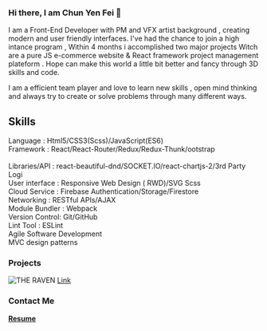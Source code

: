 ### Hi there, I am Chun Yen Fei  👋 

I am a Front-End Developer with PM and VFX artist background , creating modern and user friendly interfaces.
I've had the chance to join a high intance program , Within 4 months i accomplished two major projects 
Witch are a pure JS e-commerce website & React framework project management plateform .
Hope can make this world a little bit better and fancy through 3D skills and code.

I am a efficient team player and love to learn new skills , open mind thinking and always try to create or solve problems 
through many different ways.

## Skills 
Language       : Html5/CSS3(Scss)/JavaScript(ES6)<br>
Framework      : React/React-Router/Redux/Redux-Thunk/ootstrap<br>                           
Libraries/API  : react-beautiful-dnd/SOCKET.IO/react-chartjs-2/3rd Party Logi<br>
User interface : Responsive Web Design ( RWD)/SVG Scss<br>
Cloud Service  : Firebase Authentication/Storage/Firestore<br>
Networking     : RESTful APIs/AJAX<br> 
Module Bundler : Webpack<br>
Version Control: Git/GitHub<br>
Lint Tool      : ESLint<br>
Agile Software Development<br>
MVC design patterns

### Projects
![THE RAVEN](https://media.giphy.com/media/xqT3goUqtnLFBFeVce/giphy.gif) [Link](https://the-raven-a298b.web.app/) 


### Contact Me


**[Resume](https://www.cakeresume.com/eric-fei)**
